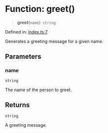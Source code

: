 # Function: greet()

> **greet**(`name`): `string`

Defined in:
[index.ts:7](https://github.com/The-Node-Forge/url-validator/blob/dd6e628b035d22afdd8fc3c3808756c92448bbbb/src/index.ts#L7)

Generates a greeting message for a given name.

## Parameters

### name

`string`

The name of the person to greet.

## Returns

`string`

A greeting message.
